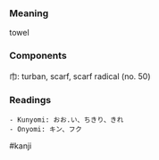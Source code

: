 ### Meaning

towel

### Components

巾: turban, scarf, scarf radical (no. 50)

### Readings

```
- Kunyomi: おお.い、ちきり、きれ
- Onyomi: キン、フク
```

#kanji